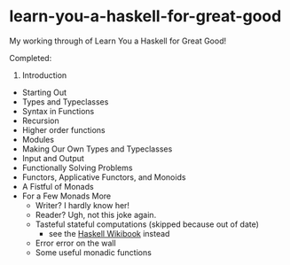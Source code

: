 learn-you-a-haskell-for-great-good
==================================

My working through of Learn You a Haskell for Great Good!

Completed:

1. Introduction
- Starting Out
- Types and Typeclasses
- Syntax in Functions
- Recursion
- Higher order functions
- Modules
- Making Our Own Types and Typeclasses
- Input and Output
- Functionally Solving Problems
- Functors, Applicative Functors, and Monoids
- A Fistful of Monads
- For a Few Monads More
    - Writer? I hardly know her!
    - Reader? Ugh, not this joke again.
    - Tasteful stateful computations (skipped because out of date)
        - see the [Haskell Wikibook](https://en.wikibooks.org/wiki/Haskell/Understanding_monads/State) instead
    - Error error on the wall
    - Some useful monadic functions
